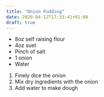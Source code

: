 ```yaml
---
title: "Onion Pudding"
date: 2020-04-12T17:33:41+01:00
draft: true
---
```


- 8oz self raising flour
- 4oz suet
- Pinch of salt
- 1 onion
- Water

1. Finely dice the onion
2. Mix dry ingredients with the onion
3. Add water to make dough

